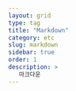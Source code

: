 ```yaml
---
layout: grid
type: tag
title: "Markdown"
category: etc
slug: markdown
sidebar: true
order: 1
description: >
   마크다운
---
```

